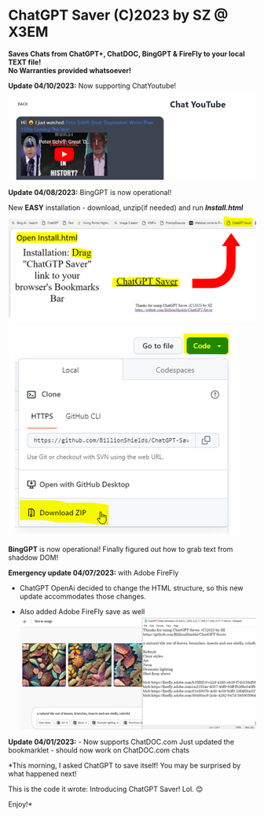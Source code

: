 
# ChatGPT Saver (C)2023 by SZ @ X3EM
**Saves Chats from ChatGPT+, ChatDOC, BingGPT & FireFly to your local TEXT file! 
<br>No Warranties provided whatsoever!** 

**Update 04/10/2023:** Now supporting ChatYoutube! 
![Support for ChatYoutube](ChatYouTube.png)

**Update 04/08/2023:** BingGPT is now operational!

New **EASY** installation - download, unzip(if needed) and run ***Install.html***
![Install Instructions](HowInstall.png)
![Zip Download](DownloadZip.png)

**BingGPT** is now operational! Finally figured out how to grab text from shaddow DOM! 


**Emergency update 04/07/2023:** with Adobe FireFly 
- ChatGPT OpenAi decided to change the HTML structure, so this new update accommodates those changes.

- Also added Adobe FireFly save as well
![Firefly Support](FireFLySupport.png)

**Update 04/01/2023:** - Now supports ChatDOC.com
Just updated the bookmarklet - should now work on ChatDOC.com chats

*This morning, I asked ChatGPT to save itself! 
You may be surprised by what happened next! 

This is the code it wrote: Introducing ChatGPT Saver! Lol. 😊 


Enjoy!*

